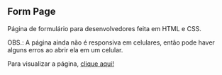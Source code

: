 <h2>Form Page</h2>

<p>Página de formulário para desenvolvedores feita em HTML e CSS.</p>
<p>OBS.: A página ainda não é responsiva em celulares, então pode haver alguns erros ao abrir ela em um celular.</p>
<p>Para visualizar a página, <a href="https://mateusaraujo1.github.io/form-dev/">clique aqui!</a></p>
